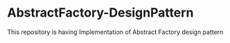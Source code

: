# AbstractFactory-DesignPattern
This repository is having Implementation of Abstract Factory design pattern
